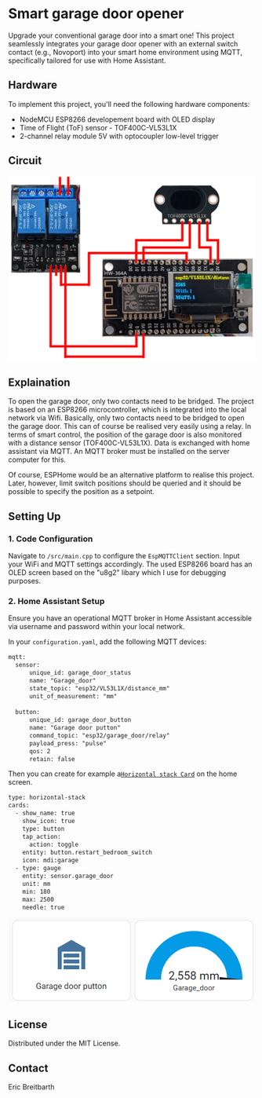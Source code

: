# Smart garage door opener

Upgrade your conventional garage door into a smart one! This project seamlessly integrates your garage door opener with an external switch contact (e.g., Novoport) into your smart home environment using MQTT, specifically tailored for use with Home Assistant.

## Hardware

To implement this project, you'll need the following hardware components:
- NodeMCU ESP8266 developement board with OLED display
- Time of Flight (ToF) sensor - TOF400C-VL53L1X
- 2-channel relay module 5V with optocoupler low-level trigger


## Circuit

![circuit](./img/circuit.png)

## Explaination

To open the garage door, only two contacts need to be bridged. The project is based on an ESP8266 microcontroller, which is integrated into the local network via Wifi. Basically, only two contacts need to be bridged to open the garage door. This can of course be realised very easily using a relay. In terms of smart control, the position of the garage door is also monitored with a distance sensor (TOF400C-VL53L1X). Data is exchanged with home assistant via MQTT. An MQTT broker must be installed on the server computer for this.

Of course, ESPHome would be an alternative platform to realise this project. Later, however, limit switch positions should be queried and it should be possible to specify the position as a setpoint.

## Setting Up

### 1. Code Configuration
Navigate to `/src/main.cpp` to configure the `EspMQTTClient` section. Input your WiFi and MQTT settings accordingly. The used ESP8266 board has an OLED screen based on the "u8g2" libary which I use for debugging purposes.

### 2. Home Assistant Setup
Ensure you have an operational MQTT broker in Home Assistant accessible via username and password within your local network.

In your `configuration.yaml`, add the following MQTT devices:

```
mqtt:
  sensor:
      unique_id: garage_door_status
      name: "Garage_door"
      state_topic: "esp32/VL53L1X/distance_mm"
      unit_of_measurement: "mm"

  button:
      unique_id: garage_door_button
      name: "Garage door putton"
      command_topic: "esp32/garage_door/relay"
      payload_press: "pulse"
      qos: 2
      retain: false
```


Then you can create for example a[`Horizontal stack Card`](https://www.home-assistant.io/dashboards/horizontal-stack) on the home screen.

```
type: horizontal-stack
cards:
  - show_name: true
    show_icon: true
    type: button
    tap_action:
      action: toggle
    entity: button.restart_bedroom_switch
    icon: mdi:garage
  - type: gauge
    entity: sensor.garage_door
    unit: mm
    min: 180
    max: 2500
    needle: true
```

![hassio_card](./img/home_assistant_card.png)


## License

Distributed under the MIT License.


## Contact

Eric Breitbarth